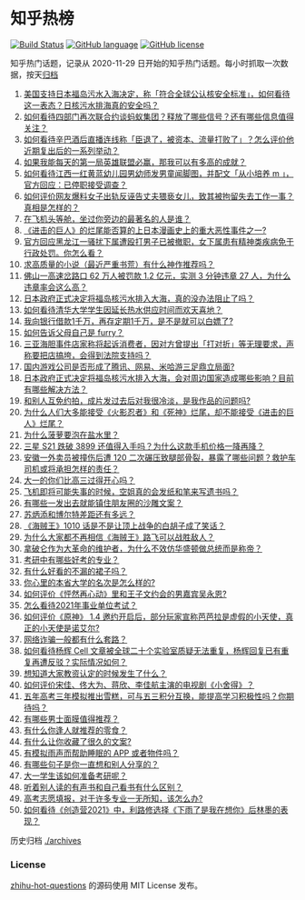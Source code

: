 # 知乎热榜
[![Build Status](https://github.com/ToWeLong/zhihu-hot-questions/workflows/CI/badge.svg)](https://github.com/ToWeLong/zhihu-hot-questions/actions)
[![GitHub language](https://img.shields.io/badge/language-golang-orange.svg)](https://golang.org/)
[![GitHub license](https://img.shields.io/github/license/ToWeLong/zhihu-hot-questions)](https://github.com/ToWeLong/zhihu-hot-questions/blob/main/LICENSE)

知乎热门话题，记录从 2020-11-29 日开始的知乎热门话题。每小时抓取一次数据，按天[归档](./archives)

<!-- BEGIN -->

1. [美国支持日本福岛污水入海决定，称「符合全球公认核安全标准」，如何看待这一表态？日核污水排海真的安全吗？](https://www.zhihu.com/question/454363386)
1. [如何看待四部门再次联合约谈蚂蚁集团？释放了哪些信号？还有哪些信息值得关注？](https://www.zhihu.com/question/454262528)
1. [如何看待辛巴酒后直播连线称「臣退了，被资本、流量打败了」？怎么评价他近期复出后的一系列举动？](https://www.zhihu.com/question/454017158)
1. [如果我能每天的第一局英雄联盟必赢，那我可以有多高的成就？](https://www.zhihu.com/question/453307486)
1. [如何看待江西一红黄蓝幼儿园男幼师发男童闻脚图，并配文「从小培养 m 」，官方回应：已停职接受调查？](https://www.zhihu.com/question/454361643)
1. [如何评价网友爆料女子出轨反诬告丈夫猥亵女儿，致其被拘留失去工作一事？真相是怎样的？](https://www.zhihu.com/question/454009086)
1. [在飞机头等舱，坐过你旁边的最著名的人是谁？](https://www.zhihu.com/question/359274010)
1. [《进击的巨人》的烂尾能否算的上日本漫画史上的重大恶性事件之一?](https://www.zhihu.com/question/453573225)
1. [官方回应黑龙江一骚扰下属遭殴打男子已被撤职，女下属患有精神类疾病免于行政处罚。你怎么看？](https://www.zhihu.com/question/454168308)
1. [求高质量的小说（最近严重书荒）有什么神作推荐吗？](https://www.zhihu.com/question/345478198)
1. [佛山一高速岔路口 62 万人被罚款 1.2 亿元，实测 3 分钟违章 27 人，为什么违章率会这么高？](https://www.zhihu.com/question/454179826)
1. [日本政府正式决定将福岛核污水排入大海，真的没办法阻止了吗？](https://www.zhihu.com/question/453795080)
1. [如何看待清华大学学生因延长热水供应时间而欢天喜地？](https://www.zhihu.com/question/453236129)
1. [我向银行借款1千万，再存定期1千万，是不是就可以白嫖了?](https://www.zhihu.com/question/435299427)
1. [如何告诉父母自己是 furry？](https://www.zhihu.com/question/444555641)
1. [三亚海胆事件店家称将起诉消费者，因对方曾提出「打对折」等无理要求，声称要把店搞垮，会得到法院支持吗？](https://www.zhihu.com/question/454353570)
1. [国内游戏公司是否形成了腾讯、网易、米哈游三足鼎立局面?](https://www.zhihu.com/question/452964478)
1. [日本政府正式决定将福岛核污水排入大海，会对周边国家造成哪些影响？目前有哪些解决方法？](https://www.zhihu.com/question/454343413)
1. [和别人互免约拍，成片发过去后对我很冷淡，是我作品的问题吗?](https://www.zhihu.com/question/454019532)
1. [为什么人们大多能接受《火影忍者》和《死神》烂尾，却不能接受《进击的巨人》烂尾？](https://www.zhihu.com/question/453988761)
1. [为什么菠萝要泡在盐水里？](https://www.zhihu.com/question/441723737)
1. [三星 S21 跌破 3899 还值得入手吗？为什么这款手机价格一降再降？](https://www.zhihu.com/question/453803039)
1. [安徽一外卖员被撞伤后遭 120 二次碾压致腿部骨裂，暴露了哪些问题？救护车司机或将承担怎样的责任？](https://www.zhihu.com/question/454241737)
1. [大一的你们比高三过得开心吗？](https://www.zhihu.com/question/324029158)
1. [飞机即将可能失事的时候，空姐真的会发纸和笔来写遗书吗？](https://www.zhihu.com/question/20485389)
1. [有哪些一发出去就能镇住朋友圈的沙雕文案？](https://www.zhihu.com/question/441111291)
1. [苏炳添和博尔特差距还有多远？](https://www.zhihu.com/question/282501143)
1. [《海贼王》1010 话是不是让顶上战争的白胡子成了笑话？](https://www.zhihu.com/question/453840083)
1. [为什么大家都不再相信《海贼王》路飞可以战胜敌人？](https://www.zhihu.com/question/454043253)
1. [拿破仑作为大革命的维护者，为什么不效仿华盛顿做总统而是称帝？](https://www.zhihu.com/question/452184116)
1. [考研中有哪些好考的专业？](https://www.zhihu.com/question/347306049)
1. [有什么好看的不漏的裙子吗？](https://www.zhihu.com/question/449495437)
1. [你心里的本省大学的名次是怎么样的?](https://www.zhihu.com/question/410179653)
1. [如何评价《怦然再心动》里和王子文约会的男嘉宾吴永恩?](https://www.zhihu.com/question/448054194)
1. [怎么看待2021年事业单位考试？](https://www.zhihu.com/question/452257886)
1. [如何评价《原神》 1.4 邀约开启后，部分玩家宣称芭芭拉是虚假的小天使，真正的小天使是诺艾尔?](https://www.zhihu.com/question/450213224)
1. [网络诈骗一般都有什么套路？](https://www.zhihu.com/question/447562606)
1. [如何看待杨辉 Cell 文章被全球二十个实验室质疑无法重复，杨辉回复已有重复再遭反驳？实际情况如何？](https://www.zhihu.com/question/453843167)
1. [想知道大家教资认定的时候发生了什么？](https://www.zhihu.com/question/404114152)
1. [如何评价宋佳、佟大为、蒋欣、李佳航主演的电视剧《小舍得》？](https://www.zhihu.com/question/447774322)
1. [五年高考三年模拟推出雪糕，可与五三积分互换，能提高学习积极性吗？你期待吗？](https://www.zhihu.com/question/454223723)
1. [有哪些男士面膜值得推荐？](https://www.zhihu.com/question/21441975)
1. [有什么你逢人就推荐的零食？](https://www.zhihu.com/question/444079360)
1. [有什么让你收藏了很久的文案?](https://www.zhihu.com/question/448375158)
1. [有模拟雨声而帮助睡眠的 APP 或者物件吗？](https://www.zhihu.com/question/28779440)
1. [有哪些句子是你一直想和别人分享的？](https://www.zhihu.com/question/453352551)
1. [大一学生该如何准备考研呢？](https://www.zhihu.com/question/426792374)
1. [听着别人读的有声书和自己看书有什么区别？](https://www.zhihu.com/question/450826162)
1. [高考志愿填报，对于许多专业一无所知，该怎么办?](https://www.zhihu.com/question/323060216)
1. [如何看待《创造营2021》中，利路修选择《下雨了是我在想你》后林墨的表现？](https://www.zhihu.com/question/453993719)

<!-- END -->

历史归档 [./archives](./archives)


### License
[zhihu-hot-questions](https://github.com/towelong/zhihu-hot-questions) 的源码使用 MIT License 发布。